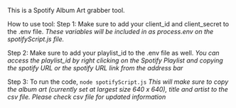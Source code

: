 This is a Spotify Album Art grabber tool. 

How to use tool:
Step 1: Make sure to add your client_id and client_secret to the .env file. 
*These variables will be included in as process.env on the spotifyScript.js file.*

Step 2: Make sure to add your playlist_id to the .env file as well. 
*You can access the playlist_id  by right clicking on the Spotify Playlist and copying the spotify URL or the spotify URL link from the address bar*

Step 3: To run the code, `node spotifyScript.js`
*This will make sure to copy the album art (currently set at largest size 640 x 640), title and artist to the csv file. Please check csv file for updated information*
